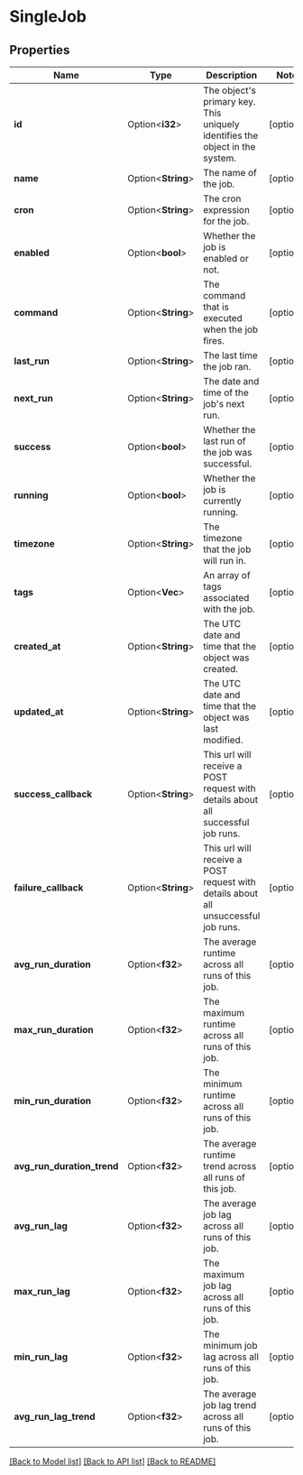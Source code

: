 # SingleJob

## Properties

Name | Type | Description | Notes
------------ | ------------- | ------------- | -------------
**id** | Option<**i32**> | The object's primary key. This uniquely identifies the object in the system. | [optional]
**name** | Option<**String**> | The name of the job. | [optional]
**cron** | Option<**String**> | The cron expression for the job. | [optional]
**enabled** | Option<**bool**> | Whether the job is enabled or not. | [optional]
**command** | Option<**String**> | The command that is executed when the job fires. | [optional]
**last_run** | Option<**String**> | The last time the job ran. | [optional]
**next_run** | Option<**String**> | The date and time of the job's next run. | [optional]
**success** | Option<**bool**> | Whether the last run of the job was successful. | [optional]
**running** | Option<**bool**> | Whether the job is currently running. | [optional]
**timezone** | Option<**String**> | The timezone that the job will run in. | [optional]
**tags** | Option<**Vec<String>**> | An array of tags associated with the job. | [optional]
**created_at** | Option<**String**> | The UTC date and time that the object was created. | [optional]
**updated_at** | Option<**String**> | The UTC date and time that the object was last modified. | [optional]
**success_callback** | Option<**String**> | This url will receive a POST request with details about all successful job runs. | [optional]
**failure_callback** | Option<**String**> | This url will receive a POST request with details about all unsuccessful job runs. | [optional]
**avg_run_duration** | Option<**f32**> | The average runtime across all runs of this job. | [optional]
**max_run_duration** | Option<**f32**> | The maximum runtime across all runs of this job. | [optional]
**min_run_duration** | Option<**f32**> | The minimum runtime across all runs of this job. | [optional]
**avg_run_duration_trend** | Option<**f32**> | The average runtime trend across all runs of this job. | [optional]
**avg_run_lag** | Option<**f32**> | The average job lag across all runs of this job. | [optional]
**max_run_lag** | Option<**f32**> | The maximum job lag across all runs of this job. | [optional]
**min_run_lag** | Option<**f32**> | The minimum job lag across all runs of this job. | [optional]
**avg_run_lag_trend** | Option<**f32**> | The average job lag trend across all runs of this job. | [optional]

[[Back to Model list]](../README.md#documentation-for-models) [[Back to API list]](../README.md#documentation-for-api-endpoints) [[Back to README]](../README.md)


